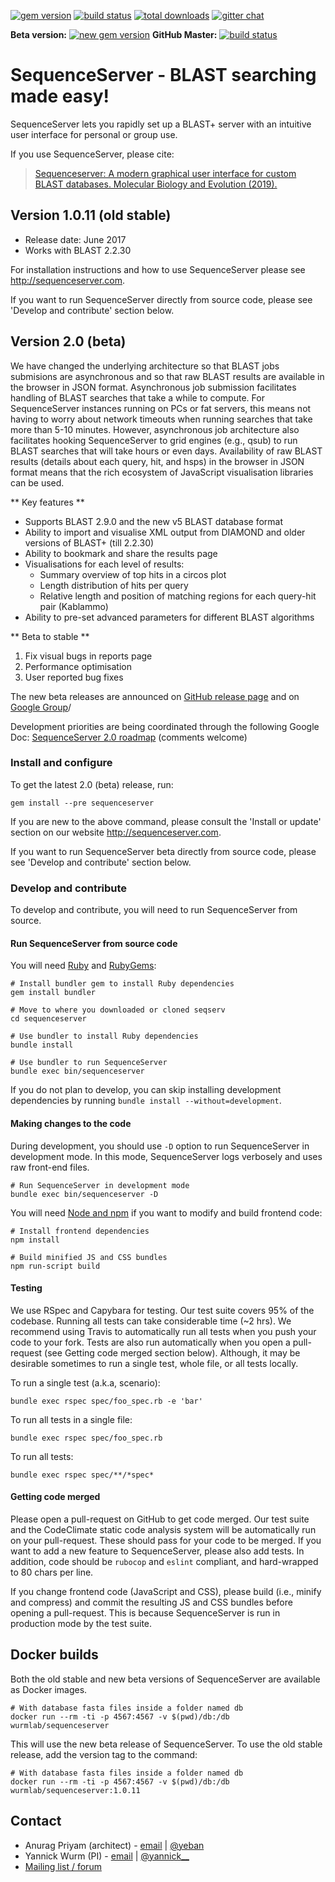 [![gem version](https://img.shields.io/badge/version-1.0.x%20(old%20stable)-green.svg)](http://rubygems.org/gems/sequenceserver)
[![build status](https://secure.travis-ci.org/wurmlab/sequenceserver.png?branch=1.0.x)](https://travis-ci.org/wurmlab/sequenceserver)
[![total downloads](http://ruby-gem-downloads-badge.herokuapp.com/sequenceserver?type=total&color=brightgreen)](http://rubygems.org/gems/sequenceserver)
[![gitter chat](https://badges.gitter.im/gitterHQ/gitter.png)](https://gitter.im/wurmlab/sequenceserver)

**Beta version:** 
[![new gem version](https://img.shields.io/badge/version-2.0%20(beta)-yellowgreen.svg)](http://rubygems.org/gems/sequenceserver) **GitHub Master:** [![build status](https://secure.travis-ci.org/wurmlab/sequenceserver.png)](https://travis-ci.org/wurmlab/sequenceserver)




<!--[![code climate](https://codeclimate.com/github/wurmlab/sequenceserver/badges/gpa.svg)](https://codeclimate.com/github/wurmlab/sequenceserver)-->
<!--[![coverage](https://codeclimate.com/github/wurmlab/sequenceserver/badges/coverage.svg)](https://codeclimate.com/github/wurmlab/sequenceserver)-->
<!--[![browser matrix](https://saucelabs.com/browser-matrix/yeban.svg)](https://saucelabs.com/u/yeban)-->

# SequenceServer - BLAST searching made easy!

SequenceServer lets you rapidly set up a BLAST+ server with an intuitive user interface for personal or group use.

If you use SequenceServer, please cite:

> [Sequenceserver: A modern graphical user interface for custom BLAST
  databases. Molecular Biology and Evolution
  (2019).](https://doi.org/10.1093/molbev/msz185)


## Version 1.0.11 (old stable)

- Release date: June 2017
- Works with BLAST 2.2.30

For installation instructions and how to use SequenceServer please see
http://sequenceserver.com.

If you want to run SequenceServer directly from source code, please see
'Develop and contribute' section below.

## Version 2.0 (beta)

We have changed the underlying architecture so that BLAST jobs submisions are asynchronous and so that raw BLAST results are available in the browser in JSON format. Asynchronous job submission facilitates handling of BLAST searches that take a while to compute. For SequenceServer instances running on PCs or fat servers, this means not having to worry about network timeouts when running searches that take more than 5-10 minutes. However, asynchronous job architecture also facilitates hooking SequenceServer to grid engines (e.g., qsub) to run BLAST searches that will take hours or even days. Availability of raw BLAST results (details about each query, hit, and hsps) in the browser in JSON format means that the rich ecosystem of JavaScript visualisation libraries can be used.

** Key features **
* Supports BLAST 2.9.0 and the new v5 BLAST database format
* Ability to import and visualise XML output from DIAMOND
   and older versions of BLAST+ (till 2.2.30)
* Ability to bookmark and share the results page
* Visualisations for each level of results:
    - Summary overview of top hits in a circos plot 
    - Length distribution of hits per query
    - Relative length and position of matching regions for
      each query-hit pair (Kablammo)
* Ability to pre-set advanced parameters for different BLAST algorithms

** Beta to stable **
1. Fix visual bugs in reports page
2. Performance optimisation
3. User reported bug fixes

The new beta releases are announced on [GitHub release page](https://github.com/wurmlab/sequenceserver/releases) and on [Google Group](https://groups.google.com/forum/#!forum/sequenceserver)/

Development priorities are being coordinated through the following Google Doc: [SequenceServer 2.0 roadmap](https://docs.google.com/document/d/1Vt2MmaD5h5oN8XrmokLVnjUfRLWqKVWeEja3w9SIeBw) (comments welcome)

### Install and configure

To get the latest 2.0 (beta) release, run:

    gem install --pre sequenceserver

If you are new to the above command, please consult the 'Install or update'
section on our website http://sequenceserver.com.

If you want to run SequenceServer beta directly from source code, please see
'Develop and contribute' section below.


### Develop and contribute

To develop and contribute, you will need to run SequenceServer from source.

#### Run SequenceServer from source code

You will need [Ruby](https://www.ruby-lang.org/en/) and [RubyGems](https://rubygems.org/):

    # Install bundler gem to install Ruby dependencies
    gem install bundler

    # Move to where you downloaded or cloned seqserv
    cd sequenceserver

    # Use bundler to install Ruby dependencies
    bundle install

    # Use bundler to run SequenceServer
    bundle exec bin/sequenceserver


If you do not plan to develop, you can skip installing development dependencies
by running `bundle install --without=development`.

#### Making changes to the code

During development, you should use `-D` option to run SequenceServer in development mode. In this mode, SequenceServer logs verbosely and uses raw front-end files.

    # Run SequenceServer in development mode
    bundle exec bin/sequenceserver -D

You will need [Node and npm](https://nodejs.org/) if you want to modify and build frontend code:

    # Install frontend dependencies
    npm install

    # Build minified JS and CSS bundles
    npm run-script build

#### Testing

We use RSpec and Capybara for testing. Our test suite covers 95% of the codebase. Running all tests can take considerable time (~2 hrs). We recommend using Travis to automatically run all tests when you push your code to your fork. Tests are also run automatically when you open a pull-request (see Getting code merged section below). Although, it may be desirable sometimes to run a single test, whole file, or all tests locally.

To run a single test (a.k.a, scenario):

    bundle exec rspec spec/foo_spec.rb -e 'bar'

To run all tests in a single file:

    bundle exec rspec spec/foo_spec.rb

To run all tests:

    bundle exec rspec spec/**/*spec*

#### Getting code merged

Please open a pull-request on GitHub to get code merged. Our test suite and the CodeClimate static code analysis system will be automatically run on your pull-request. These should pass for your code to be merged. If you want to add a new feature to SequenceServer, please also add tests. In addition, code should be `rubocop` and `eslint` compliant, and hard-wrapped to 80 chars per line.

If you change frontend code (JavaScript and CSS), please build (i.e., minify and compress) and commit the resulting JS and CSS bundles before opening a pull-request. This is because SequenceServer is run in production mode by the test suite.

## Docker builds

Both the old stable and new beta versions of SequenceServer are available as
Docker images.

```
# With database fasta files inside a folder named db
docker run --rm -ti -p 4567:4567 -v $(pwd)/db:/db wurmlab/sequenceserver
```

This will use the new beta release of SequenceServer. To use the old stable
release, add the version tag to the command:

```
# With database fasta files inside a folder named db
docker run --rm -ti -p 4567:4567 -v $(pwd)/db:/db wurmlab/sequenceserver:1.0.11
```

## Contact

* Anurag Priyam (architect) - [email](mailto:anurag08priyam@gmail.com) | [@yeban](//twitter.com/yeban)
* Yannick Wurm  (PI) - [email](mailto:yannickwurm@gmail.com) | [@yannick\_\_](//twitter.com/yannick__)
* [Mailing list / forum](https://groups.google.com/forum/#!forum/sequenceserver)
